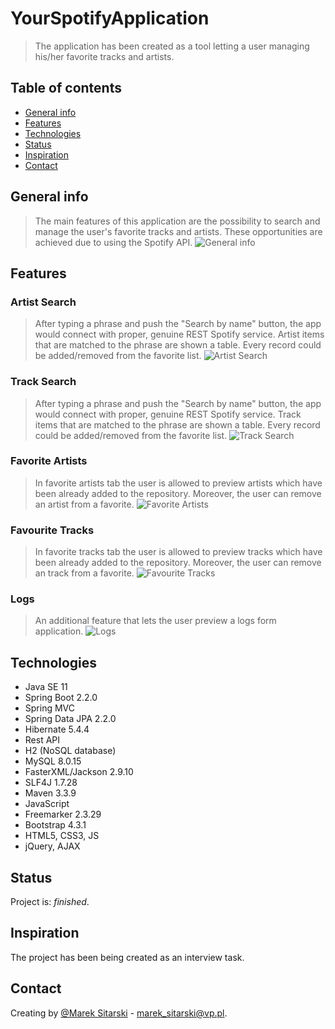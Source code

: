 # YourSpotifyApplication
> The application has been created as a tool letting a user managing his/her favorite tracks and artists.

## Table of contents
* [General info](#general-info)
* [Features](#features)
* [Technologies](#technologies)
* [Status](#status)
* [Inspiration](#inspiration)
* [Contact](#contact)

## General info
> The main features of this application are the possibility to search and manage the user's favorite tracks and artists. These opportunities are achieved due to using the Spotify API.
![General info](./docs/main_page.png)  
## Features

### Artist Search
> After typing a phrase and push the "Search by name" button, the app would connect with proper, genuine REST Spotify service. Artist items that are matched to the phrase are shown a table. Every record could be added/removed from the favorite list. 
![Artist Search](./docs/artist_search.png) 
### Track Search
> After typing a phrase and push the "Search by name" button, the app would connect with proper, genuine REST Spotify service. Track items that are matched to the phrase are shown a table. Every record could be added/removed from the favorite list.
![Track Search](./docs/track_search.png) 
### Favorite Artists
> In favorite artists tab the user is allowed to preview artists which have been already added to the repository. Moreover, the user can remove an artist from a favorite.
![Favorite Artists](./docs/favorite_artists.png) 
### Favourite Tracks
> In favorite tracks tab the user is allowed to preview tracks which have been already added to the repository. Moreover, the user can remove an track from a favorite.
![Favourite Tracks](./docs/favorite_tracks.png) 
### Logs
> An additional feature that lets the user preview a logs form application.
![Logs](./docs/logs.png) 

## Technologies
* Java SE 11
* Spring Boot 2.2.0
* Spring MVC
* Spring Data JPA 2.2.0
* Hibernate 5.4.4
* Rest API
* H2 (NoSQL database)
* MySQL 8.0.15
* FasterXML/Jackson 2.9.10
* SLF4J 1.7.28
* Maven 3.3.9
* JavaScript
* Freemarker 2.3.29
* Bootstrap 4.3.1
* HTML5, CSS3, JS
* jQuery, AJAX

## Status
Project is: _finished_.

## Inspiration
The project has been being created as an interview task.

## Contact
Creating by [@Marek Sitarski](https://pl.linkedin.com/in/marek-sitarski) - marek_sitarski@vp.pl.
